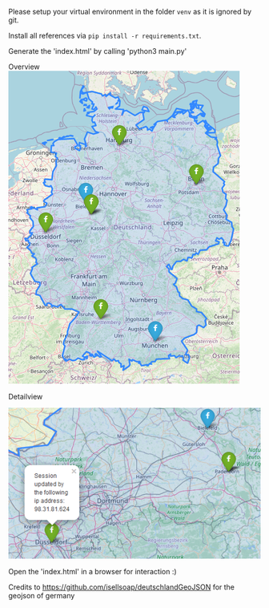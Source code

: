 Please setup your virtual environment in the folder `venv` as it is ignored by git.

Install all references via `pip install -r requirements.txt`. 

Generate the 'index.html' by calling 'python3 main.py'

Overview
![](https://github.com/svenfeld/Facebook_Activity_PG/blob/main/Overview.png)

Detailview

![](https://github.com/svenfeld/Facebook_Activity_PG/blob/main/Detailview.png)

Open the 'index.html' in a browser for interaction :)


Credits to https://github.com/isellsoap/deutschlandGeoJSON for the geojson of germany
